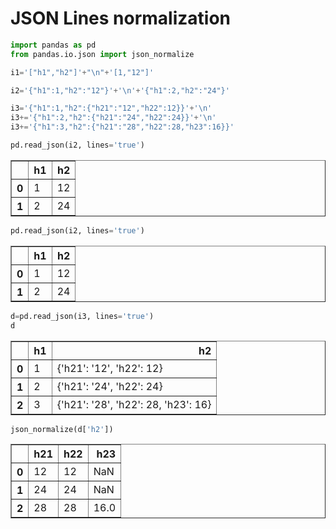 
# JSON Lines normalization


```python
import pandas as pd
from pandas.io.json import json_normalize

i1='["h1","h2"]'+"\n"+'[1,"12"]'

i2='{"h1":1,"h2":"12"}'+'\n'+'{"h1":2,"h2":"24"}'

i3='{"h1":1,"h2":{"h21":"12","h22":12}}'+'\n'
i3+='{"h1":2,"h2":{"h21":"24","h22":24}}'+'\n'
i3+='{"h1":3,"h2":{"h21":"28","h22":28,"h23":16}}'

```


```python
pd.read_json(i2, lines='true')
```




<div>
<style scoped>
    .dataframe tbody tr th:only-of-type {
        vertical-align: middle;
    }

    .dataframe tbody tr th {
        vertical-align: top;
    }

    .dataframe thead th {
        text-align: right;
    }
</style>
<table border="1" class="dataframe">
  <thead>
    <tr style="text-align: right;">
      <th></th>
      <th>h1</th>
      <th>h2</th>
    </tr>
  </thead>
  <tbody>
    <tr>
      <th>0</th>
      <td>1</td>
      <td>12</td>
    </tr>
    <tr>
      <th>1</th>
      <td>2</td>
      <td>24</td>
    </tr>
  </tbody>
</table>
</div>




```python
pd.read_json(i2, lines='true')

```




<div>
<style scoped>
    .dataframe tbody tr th:only-of-type {
        vertical-align: middle;
    }

    .dataframe tbody tr th {
        vertical-align: top;
    }

    .dataframe thead th {
        text-align: right;
    }
</style>
<table border="1" class="dataframe">
  <thead>
    <tr style="text-align: right;">
      <th></th>
      <th>h1</th>
      <th>h2</th>
    </tr>
  </thead>
  <tbody>
    <tr>
      <th>0</th>
      <td>1</td>
      <td>12</td>
    </tr>
    <tr>
      <th>1</th>
      <td>2</td>
      <td>24</td>
    </tr>
  </tbody>
</table>
</div>




```python
d=pd.read_json(i3, lines='true')
d
```




<div>
<style scoped>
    .dataframe tbody tr th:only-of-type {
        vertical-align: middle;
    }

    .dataframe tbody tr th {
        vertical-align: top;
    }

    .dataframe thead th {
        text-align: right;
    }
</style>
<table border="1" class="dataframe">
  <thead>
    <tr style="text-align: right;">
      <th></th>
      <th>h1</th>
      <th>h2</th>
    </tr>
  </thead>
  <tbody>
    <tr>
      <th>0</th>
      <td>1</td>
      <td>{'h21': '12', 'h22': 12}</td>
    </tr>
    <tr>
      <th>1</th>
      <td>2</td>
      <td>{'h21': '24', 'h22': 24}</td>
    </tr>
    <tr>
      <th>2</th>
      <td>3</td>
      <td>{'h21': '28', 'h22': 28, 'h23': 16}</td>
    </tr>
  </tbody>
</table>
</div>




```python
json_normalize(d['h2'])
```




<div>
<style scoped>
    .dataframe tbody tr th:only-of-type {
        vertical-align: middle;
    }

    .dataframe tbody tr th {
        vertical-align: top;
    }

    .dataframe thead th {
        text-align: right;
    }
</style>
<table border="1" class="dataframe">
  <thead>
    <tr style="text-align: right;">
      <th></th>
      <th>h21</th>
      <th>h22</th>
      <th>h23</th>
    </tr>
  </thead>
  <tbody>
    <tr>
      <th>0</th>
      <td>12</td>
      <td>12</td>
      <td>NaN</td>
    </tr>
    <tr>
      <th>1</th>
      <td>24</td>
      <td>24</td>
      <td>NaN</td>
    </tr>
    <tr>
      <th>2</th>
      <td>28</td>
      <td>28</td>
      <td>16.0</td>
    </tr>
  </tbody>
</table>
</div>




```python

```
